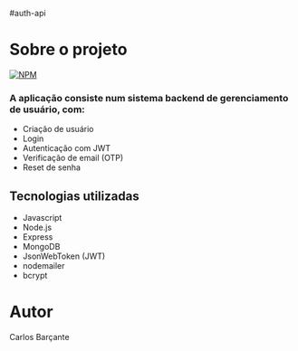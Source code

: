 #auth-api

# Sobre o projeto

[![NPM](https://img.shields.io/github/license/CarlosBarcante/auth-api)](https://github.com/CarlosBarcante/auth-api/blob/master/LICENSE)

### A aplicação consiste num sistema backend de gerenciamento de usuário, com:

- Criação de usuário
- Login
- Autenticação com JWT
- Verificação de email (OTP)
- Reset de senha

## Tecnologias utilizadas

- Javascript
- Node.js
- Express
- MongoDB
- JsonWebToken (JWT)
- nodemailer
- bcrypt

# Autor

Carlos Barçante
